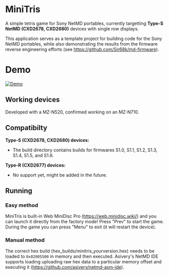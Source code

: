 # MiniTris

A simple tetris game for Sony NetMD portables, currently targetting **Type-S NetMD (CXD2678, CXD2680)** devices with single row displays. 

This application serves as a template project for building code for the Sony NetMD portables, while also demonstrating the results from the firmware reverse engineering efforts (see https://github.com/Sir68k/md-firmware).

# Demo

[![Demo](https://img.youtube.com/vi/IWdc0CjOyqo/0.jpg)](https://www.youtube.com/watch?v=IWdc0CjOyqo)
## Working devices

Developed with a MZ-N520, confirmed working on an MZ-N710.

## Compatibilty

__Type-S (CXD2678, CXD2680) devices:__
- The build directory contains builds for firmwares S1.0, S1.1, S1.2, S1.3, S1.4, S1.5, and S1.6.

__Type-R (CXD2677) devices:__
- No support yet, might be added in the future.

## Running

### Easy method

MiniTris is built-in Web MiniDisc Pro (https://web.minidisc.wiki/) and you can launch it directly from the factory mode! Press "Prev" to start the game. During the game you can press "Menu" to exit (it will restart the device).

### Manual method

The correct hex build (hex_builds/minitris_yourversion.hex) needs to be loaded to `0x02005500` in memory and then executed. Asivery's NetMD IDE supports loading uploading raw hex data to a particular memory offset and executing it (https://github.com/asivery/netmd-asm-ide).


